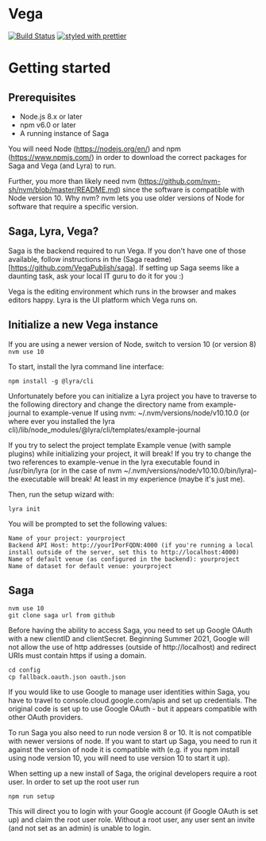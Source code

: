 # Vega

[![Build Status](https://travis-ci.org/VegaPublish/vega.svg?branch=master)](https://travis-ci.org/VegaPublish/vega) [![styled with prettier](https://img.shields.io/badge/styled_with-prettier-ff69b4.svg)](https://github.com/prettier/prettier)

# Getting started

## Prerequisites

- Node.js 8.x or later
- npm v6.0 or later
- A running instance of Saga

You will need Node (https://nodejs.org/en/) and npm (https://www.npmjs.com/) in order to download the correct packages for Saga and Vega (and Lyra) to run.

Further, you more than likely need nvm (https://github.com/nvm-sh/nvm/blob/master/README.md) since the software is compatible with Node version 10. Why nvm? nvm lets you use older versions of Node for software that require a specific version.

## Saga, Lyra, Vega?

Saga is the backend required to run Vega. If you don't have one of those available, follow instructions in the (Saga readme)[https://github.com/VegaPublish/saga]. If setting up Saga seems like a daunting task, ask your local IT guru to do it for you :)

Vega is the editing environment which runs in the browser and makes editors happy. Lyra is the UI platform which Vega runs on.

## Initialize a new Vega instance

If you are using a newer version of Node, switch to version 10 (or version 8)
``` nvm use 10 ```

To start, install the lyra command line interface:

``` npm install -g @lyra/cli ```

Unfortunately before you can initialize a Lyra project you have to traverse to the following directory and change the directory name from example-journal to example-venue
If using nvm:
~/.nvm/versions/node/v10.10.0 (or where ever you installed the lyra cli)/lib/node_modules/@lyra/cli/templates/example-journal

If you try to select the project template Example venue (with sample plugins) while initializing your project, it will break! If you try to change the two references to example-venue in the lyra executable found in /usr/bin/lyra (or in the case of nvm ~/.nvm/versions/node/v10.10.0/bin/lyra)- the executable will break! At least in my experience (maybe it's just me).

Then, run the setup wizard with:

``` 
lyra init 
```

You will be prompted to set the following values:

```
Name of your project: yourproject
Backend API Host: http://yourIPorFQDN:4000 (if you're running a local install outside of the server, set this to http://localhost:4000)
Name of default venue (as configured in the backend): yourproject
Name of dataset for default venue: yourproject
```

## Saga

```
nvm use 10
git clone saga url from github
```

Before having the ability to access Saga, you need to set up Google OAuth with a new clientID and clientSecret. Beginning Summer 2021, Google will not allow the use of http addresses (outside of http://localhost) and redirect URIs must contain https if using a domain.

```
cd config
cp fallback.oauth.json oauth.json
```

If you would like to use Google to manage user identities within Saga, you have to travel to console.cloud.google.com/apis and set up credentials. The original code is set up to use Google OAuth - but it appears compatible with other OAuth providers.

To run Saga you also need to run node version 8 or 10. It is not compatible with newer versions of node. If you want to start up Saga, you need to run it against the version of node it is compatible with (e.g. if you npm install using node version 10, you will need to use version 10 to start it up).

When setting up a new install of Saga, the original developers require a root user. In order to set up the root user run
```
npm run setup
```

This will direct you to login with your Google account (if Google OAuth is set up) and claim the root user role. Without a root user, any user sent an invite (and not set as an admin) is unable to login.
